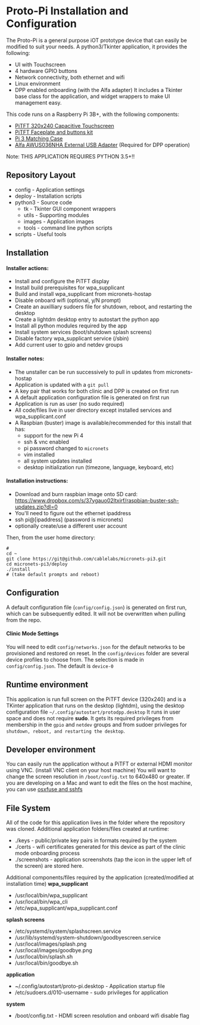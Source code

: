 # Proto-Pi Installation and Configuration

The Proto-Pi is a general purpose iOT prototype device that can easily be modified to suit your needs. A python3/Tkinter application, it provides the following:
 - UI with Touchscreen
 - 4 hardware GPIO buttons
 - Network connectivity, both ethernet and wifi
 - Linux environment
 - DPP enabled onboarding (with the Alfa adapter)
It includes a Tkinter base class for the application, and widget wrappers to make UI management easy. 

This code runs on a Raspberry Pi 3B+, with the following components:

 - [PiTFT 320x240 Capacitive Touchscreen](https://www.adafruit.com/product/2423)
 - [PiTFT Faceplate and buttons kit](https://www.adafruit.com/product/2807)
 - [Pi 3 Matching Case](https://www.adafruit.com/product/2253)
 - [Alfa AWUS036NHA External USB Adapter](https://www.amazon.com/gp/product/B004Y6MIXS/ref=ppx_yo_dt_b_search_asin_title?ie=UTF8&psc=1) (Required for DPP operation)

Note: THIS APPLICATION REQUIRES PYTHON 3.5+!!

## Repository Layout
 - config - Application settings
 - deploy - Installation scripts
 - python3 - Source code
 	- tk - Tkinter GUI component wrappers
 	- utils - Supporting modules
 	- images - Application images
 	- tools - command line python scripts
 - scripts - Useful tools

## Installation

#### Installer actions:
 - Install and configure the PiTFT display
 - Install build prerequisites for wpa_supplicant
 - Build and install wpa_supplicant from micronets-hostap
 - Disable onboard wifi (optional, y/N prompt)
 - Create an auxilliary sudoers file for shutdown, reboot, and restarting the desktop
 - Create a lightdm desktop entry to autostart the python app
 - Install all python modules required by the app
 - Install system services (boot/shutdown splash screens)
 - Disable factory wpa_supplicant service (/sbin)
 - Add current user to gpio and netdev groups

#### Installer notes:
 - The unstaller can be run successively to pull in updates from micronets-hostap
 - Application is updated with a `git pull`
 - A key pair that works for both clinic and DPP is created on first run
 - A default application configuration file is generated on first run
 - Application is run as user (no sudo required)
 - All code/files live in user directory except installed services and wpa_supplicant.conf
 - A Raspbian (buster) image is available/recommended for this install that has:
   + support for the new Pi 4
   + ssh & vnc enabled
   + pi password changed to `micronets`
   + vim installed
   + all system updates installed
   + desktop initialization run (timezone, language, keyboard, etc)

#### Installation instructions:
 - Download and burn raspbian image onto SD card:
   https://www.dropbox.com/s/37ygauo02ltxirf/raspbian-buster-ssh-updates.zip?dl=0
 - You'll need to figure out the ethernet ipaddress
 - ssh pi@[ipaddress] (password is micronets)
 - optionally create/use a different user account

 Then, from the user home directory:
 ```
 #
 cd ~
 git clone https://git@github.com/cablelabs/micronets-pi3.git
 cd micronets-pi3/deploy
 ./install
 # (take default prompts and reboot)
```
## Configuration
A default configuration file (`config/config.json`) is generated on first run, which can be subsequently edited. It will not be overwritten when pulling from the repo.
#### Clinic Mode Settings
You will need to edit `config/networks.json` for the default networks to be provisioned and restored on reset.
In the `config/devices` folder are several device profiles to choose from. The selection is made in `config/config.json`. The default is `device-0`

## Runtime environment
This application is run full screen on the PiTFT device (320x240) and is a TKinter application that runs on the desktop (lightdm), using the desktop configuration file `~/.config/autostart/protodpp.desktop`
It runs in user space and does not require **sudo**. It gets its required privileges from membership in the `gpio` and `netdev` groups and from sudoer privileges for `shutdown, reboot, and restarting the desktop`.

## Developer environment
You can easily run the application without a PiTFT or external HDMI monitor using VNC. (install VNC client on your host machine)
You will want to change the screen resolution in `/boot/config.txt` to 640x480 or greater.
If you are developing on a Mac and want to edit the files on the host machine, you can use [osxfuse and sshfs](https://osxfuse.github.io/)

## File System
All of the code for this application lives in the folder where the repository was cloned. Additional application folders/files created at runtime:
 - ./keys - public/private key pairs in formats required by the system
 - ./certs - wifi certificates generated for this device as part of the clinic mode onboarding process
 - ./screenshots - application screenshots (tap the icon in the upper left of the screen) are stored here.

Additional components/files required by the application (created/modified at installation time)
**wpa_supplicant**
 - /usr/local/bin/wpa_supplicant
 - /usr/local/bin/wpa_cli
 - /etc/wpa_supplicant/wpa_supplicant.conf

**splash screens**
 - /etc/systemd/system/splashscreen.service
 - /usr/lib/systemd/system-shutdown/goodbyescreen.service
 - /usr/local/images/splash.png
 - /usr/local/images/goodbye.png
 - /usr/local/bin/splash.sh
 - /usr/local/bin/goodbye.sh

**application**
 - ~/.config/autostart/proto-pi.desktop - Application startup file
 - /etc/sudoers.d/010-username - sudo privileges for application

**system**
 - /boot/config.txt - HDMI screen resolution and onboard wifi disable flag
